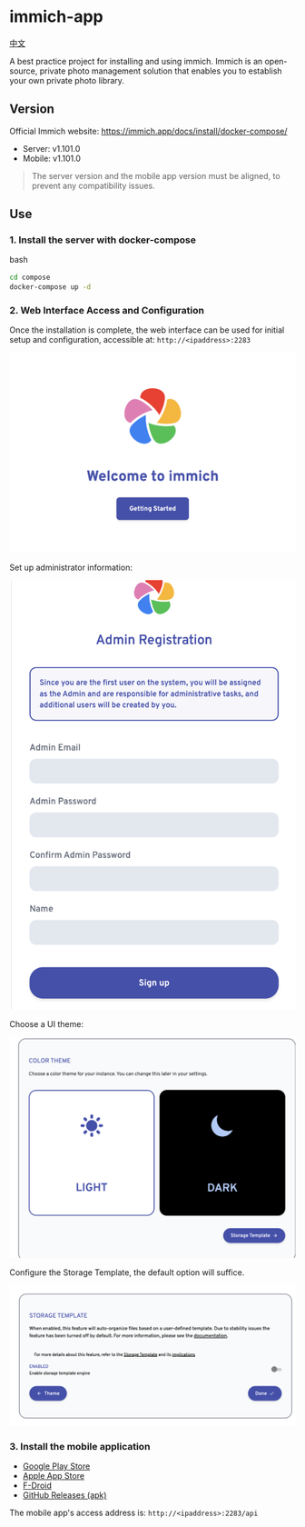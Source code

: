 
# immich-app

[中文](./docs/zh_readme.md)

A best practice project for installing and using immich. Immich is an open-source, private photo management solution that enables you to establish your own private photo library.



## Version



Official Immich website: https://immich.app/docs/install/docker-compose/



- Server: v1.101.0
- Mobile: v1.101.0



> The server version and the mobile app version must be aligned, to prevent any compatibility issues.

## Use



### 1. Install the server with docker-compose



bash

```bash
cd compose
docker-compose up -d
```



### 2. Web Interface Access and Configuration



Once the installation is complete, the web interface can be used for initial setup and configuration, accessible at: `http://<ipaddress>:2283`

![image-20240406105323704](docs/imgs/image-20240406105323704.png)

Set up administrator information:

![image-20240406105348550](docs/imgs/image-20240406105348550.png)

Choose a UI theme:

![image-20240406105421685](docs/imgs/image-20240406105421685.png)


Configure the Storage Template, the default option will suffice.

![image-20240406105429275](docs/imgs/image-20240406105429275.png)





### 3. Install the mobile application



- [Google Play Store](https://play.google.com/store/apps/details?id=app.alextran.immich)
- [Apple App Store](https://apps.apple.com/us/app/immich/id1613945652)
- [F-Droid](https://f-droid.org/packages/app.alextran.immich)
- [GitHub Releases (apk)](https://github.com/immich-app/immich/releases)



The mobile app's access address is: `http://<ipaddress>:2283/api`
